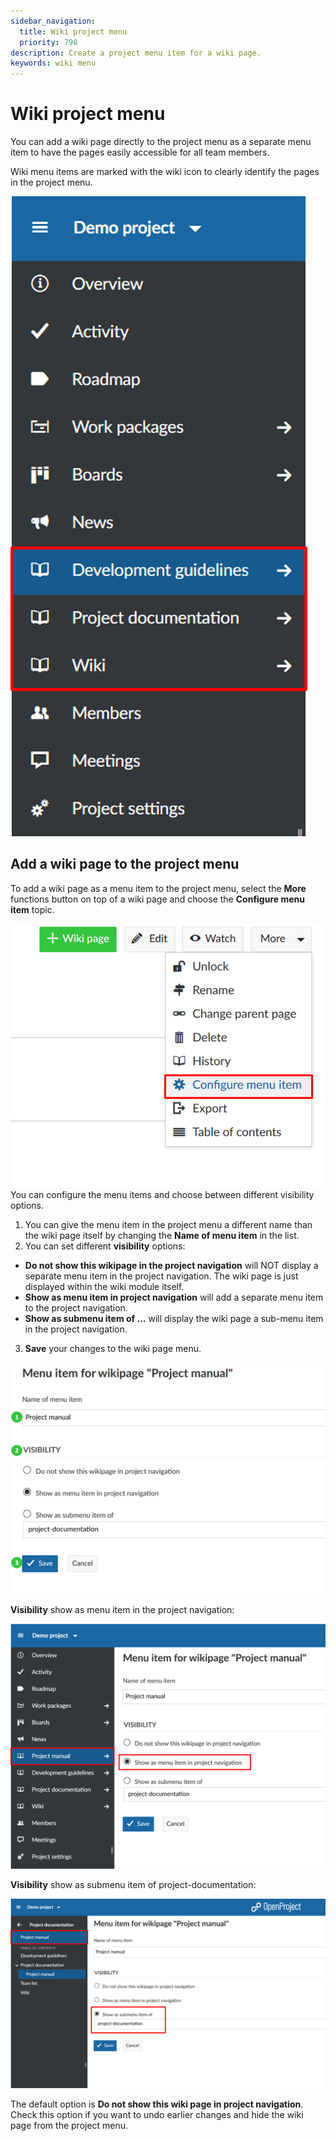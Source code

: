 ```yaml
---
sidebar_navigation:
  title: Wiki project menu
  priority: 798
description: Create a project menu item for a wiki page.
keywords: wiki menu
---
```


# Wiki project menu

You can add a wiki page directly to the project menu as a separate menu item to have the pages easily accessible for all team members.

Wiki menu items are marked with the wiki icon to clearly identify the pages in the project menu.

![wiki-menu](wiki-menu.png)

## Add a wiki page to the project menu

To add a wiki page as a menu item to the project menu, select the **More** functions button on top of a wiki page and choose the **Configure menu item** topic.

![wiki-menu-item](wiki-menu-item.png)You can configure the menu items and choose between different visibility options.

1. You can give the menu item in the project menu a different name than the wiki page itself by changing the **Name of menu item** in the list.
2. You can set different **visibility** options:

- **Do not show this wikipage in the project navigation** will NOT display a separate menu item in the project navigation. The wiki page is just displayed within the wiki module itself.
- **Show as menu item in project navigation** will add a separate menu item to the project navigation.
- **Show as submenu item of ...** will display the wiki page a sub-menu item in the project navigation.

3. **Save** your changes to the wiki page menu.

![wiki-menu-item-settings](wiki-menu-item-settings.png)

**Visibility** show as menu item in the project navigation:

![wiki-show-menu-item](wiki-show-menu-item.png)

**Visibility** show as submenu item of project-documentation:

![wiki-show-submenu-item](wiki-show-submenu-item.png)

The default option is **Do not show this wiki page in project navigation**. Check this option if you want to undo earlier changes and hide the wiki page from the project menu.
